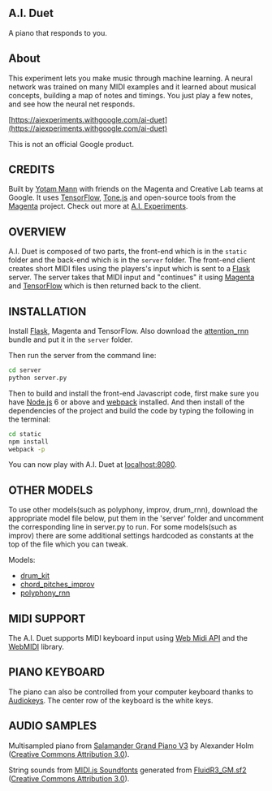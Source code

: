 ## A.I. Duet

A piano that responds to you.

## About

This experiment lets you make music through machine learning. A neural network was trained on many MIDI examples and it learned about musical concepts, building a map of notes and timings. You just play a few notes, and see how the neural net responds.

[https://aiexperiments.withgoogle.com/ai-duet](https://aiexperiments.withgoogle.com/ai-duet)

This is not an official Google product.

## CREDITS

Built by [Yotam Mann](https://github.com/tambien) with friends on the Magenta and Creative Lab teams at Google. It uses [TensorFlow](https://tensorflow.org), [Tone.js](https://github.com/Tonejs/Tone.js) and open-source tools from the [Magenta](https://magenta.tensorflow.org/) project. Check out more at [A.I. Experiments](https://aiexperiments.withgoogle.com).

## OVERVIEW

A.I. Duet is composed of two parts, the front-end which is in the `static` folder and the back-end which is in the `server` folder. The front-end client creates short MIDI files using the players's input which is sent to a [Flask](http://flask.pocoo.org/) server. The server takes that MIDI input and "continues" it using [Magenta](https://github.com/tensorflow/magenta) and [TensorFlow](https://www.tensorflow.org/) which is then returned back to the client.

## INSTALLATION

Install [Flask](http://flask.pocoo.org/), Magenta and TensorFlow. Also download the [attention_rnn](http://download.magenta.tensorflow.org/models/attention_rnn.mag) bundle and put it in the `server` folder.

Then run the server from the command line:

```bash
cd server
python server.py
```

Then to build and install the front-end Javascript code, first make sure you have [Node.js](https://nodejs.org) 6 or above and [webpack](https://webpack.github.io/) installed. And then install of the dependencies of the project and build the code by typing the following in the terminal:

```bash
cd static
npm install
webpack -p
```

You can now play with A.I. Duet at [localhost:8080](http://localhost:8080).

## OTHER MODELS

To use other models(such as polyphony, improv, drum_rnn), download the appropriate model file below, put them in the 'server' folder
and uncomment the corresponding line in server.py to run. For some models(such as improv) there are some additional settings hardcoded
as constants at the top of the file which you can tweak.

Models:

* [drum_kit](http://download.magenta.tensorflow.org/models/drum_kit_rnn.mag)
* [chord_pitches_improv](http://download.magenta.tensorflow.org/models/chord_pitches_improv.mag)
* [polyphony_rnn](http://download.magenta.tensorflow.org/models/polyphony_rnn.mag)

## MIDI SUPPORT

The A.I. Duet supports MIDI keyboard input using [Web Midi API](https://webaudio.github.io/web-midi-api/) and the [WebMIDI](https://github.com/cotejp/webmidi) library.

## PIANO KEYBOARD

The piano can also be controlled from your computer keyboard thanks to [Audiokeys](https://github.com/kylestetz/AudioKeys). The center row of the keyboard is the white keys.

## AUDIO SAMPLES

Multisampled piano from [Salamander Grand Piano V3](https://archive.org/details/SalamanderGrandPianoV3) by Alexander Holm ([Creative Commons Attribution 3.0](https://creativecommons.org/licenses/by/3.0/)).

String sounds from [MIDI.js Soundfonts](https://github.com/gleitz/midi-js-soundfonts) generated from [FluidR3_GM.sf2](http://www.musescore.org/download/fluid-soundfont.tar.gz) ([Creative Commons Attribution 3.0](https://creativecommons.org/licenses/by/3.0/)).